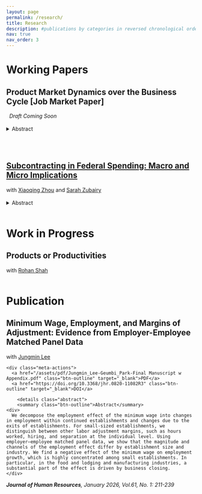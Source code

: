 ```yaml
---
layout: page
permalink: /research/
title: Research
description: #publications by categories in reversed chronological order. generated by jekyll-scholar.
nav: true
nav_order: 3
---
```


<!-- _pages/research.md -->
<div class="publications">

  <h1>Working Papers</h1>

  <h2>Product Market Dynamics over the Business Cycle <span class="subtitle">[Job Market Paper]</span>
  </h2>
  <i>&nbsp;&nbsp;Draft Coming Soon</i>
  <br><br>

  <details class="abstract">
    <summary class="btn-outline">Abstract</summary>
    <div>
      This paper examines the interaction between product entry/exit and consumer demand over the business cycle. I develop a model of product market dynamics featuring endogenous choices of producers and consumers within a unified framework. Utilizing micro-level scanner data, the study estimates the model to capture the responses of producers and consumers during the Great Recession. The findings reveal that producers react to negative demand shocks by reducing entries and increasing exits, with these responses varying according to the underlying consumer demand structure. These heterogeneous reactions intensify welfare losses and amplify the adverse effects of the business cycle, particularly for low-quality products. By exploring the diverse characteristics of products and their impacts, this research highlights the significant role of endogenous choices in shaping aggregate economic outcomes.
    </div>
  </details>

  <br><br>

  <h2>
    <a href="https://geumbipark.github.io/assets/pdf/PZZ_subcontracting_27Aug2025.pdf" target="_blank">
      Subcontracting in Federal Spending: Macro and Micro Implications
    </a>
  </h2>
  with
  <a href="https://sites.google.com/a/umich.edu/xqzhou/home?authuser=0" target="_blank">Xiaoqing Zhou</a>
  and
  <a href="https://sites.google.com/site/sarahzubairy/home?authuser=0" target="_blank">Sarah Zubairy</a>
  <br><br>

  <details class="abstract">
    <summary class="btn-outline">Abstract</summary>
    <div>
      This paper studies the critical but underexplored role of subcontracting in shaping the spatial and firm-level effects of federal defense spending. Leveraging newly available data on defense subcontract awards since 2011 and linking them to NETS establishment-level data, we track prime–subcontractor relationships across counties and industries and over time. We document that subcontracting results in widespread geographic relocation of federal dollars, and accounting for these flows leads to local fiscal multipliers that are nearly 20% larger than conventional estimates, based solely on prime contracts location. While subcontracting broadens the spatial reach of federal spending, its average local impact is smaller than that of prime contracts. Establishment-level evidence shows that both prime and subcontract awards increase employment and sales, but the effects for subcontractors are weaker and less persistent, likely due to the shorter and less stable nature of subcontracting relationships. The weaker multiplier effects of subcontracting also reflects the skewed distribution of subcontracts: large manufacturing firms, which are less responsive on the margin, receive a disproportionate share. In contrast, service-sector and smaller firms exhibit stronger and more persistent employment responses but are underrepresented among subcontractors.
    </div>
  </details>

  <br>

  <h1>Work in Progress</h1>

  <h2>Products or Productivities</h2>
  with
  <a href="https://sites.google.com/view/rohan-shah/home?authuser=0" target="_blank">Rohan Shah</a>
  <br><br>

  <h1>Publication</h1>

  <h2>Minimum Wage, Employment, and Margins of Adjustment: Evidence from Employer-Employee Matched Panel Data</h2>

  <div class="meta-row">
    <div class="meta-left">
      with
      <a href="https://sites.google.com/view/jungminlee71/home?authuser=0" target="_blank">Jungmin Lee</a>
    </div>
    
    <div class="meta-actions">
      <a href="/assets/pdf/Jungmin_Lee-Geumbi_Park-Final Manuscript w Appendix.pdf" class="btn-outline" target="_blank">PDF</a>
      <a href="https://doi.org/10.3368/jhr.0820-11082R3" class="btn-outline" target="_blank">DOI</a>
      
        <details class="abstract">
        <summary class="btn-outline">Abstract</summary>
    <div>
      We decompose the employment effect of the minimum wage into changes in employment within continued establishments and changes due to the exits of establishments. For small-sized establishments, we distinguish between other labor adjustment margins, such as hours worked, hiring, and separation at the individual level. Using employer–employee matched panel data, we show that the magnitude and channels of the employment effect differ by establishment size and industry. We find a negative effect of the minimum wage on employment growth, which is highly concentrated among small establishments. In particular, in the food and lodging and manufacturing industries, a substantial part of the effect is driven by business closing.
    </div>
  </details>
    </div>
  </div>

  <i><b>Journal of Human Resources</b>, January 2026, Vol.61, No. 1: 211-239</i>
  <br>



</div>
